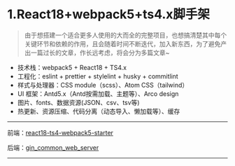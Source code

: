 # 1.React18+webpack5+ts4.x脚手架

>由于想搭建一个适合更多人使用的大而全的完整项目，也想搞清楚其中每个关键环节和依赖的作用，且会随着时间不断迭代，加入新东西，为了避免产出一篇过长的文章，作长远考虑，将会分为多篇文章~

- 技术栈：webpack5 + React18 + TS4.x
- 工程化：eslint + prettier + stylelint + husky + commitlint
- 样式与处理器：CSS module（scss）、Atom CSS（tailwind）
- UI 框架：Antd5.x（Antd按需加载、主题等）、Arco design
- 图片、fonts、数据资源(JSON、csv、tsv等)
- 热更新、资源压缩、代码分离（动态导入、懒加载等）、缓存

***

前端：[react18-ts4-webpack5-starter](https://github.com/ian-kevin126/react18-ts4-webpack5-starter)

后端：[gin_common_web_server](https://github.com/ian-kevin126/gin_common_web_server)

***
